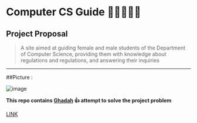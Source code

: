# Computer CS Guide 👩🏽‍💻🤘🏽


## Project Proposal
>A site aimed at guiding female and male students of the Department of Computer Science, 
providing them with knowledge about regulations and regulations, and answering their inquiries
---------------
##Picture :

![image](https://user-images.githubusercontent.com/70041510/204109021-8e1125e1-e60d-4adf-939b-7b7c081a561a.png)



**This repo contains [Ghadah](https://github.com/ghada233)  :+1:  attempt to solve the project problem**


[LINK](https://4jzw3znnayztv0wz9epowg.on.drv.tw/WEB_APP_CS/CSTU/)
